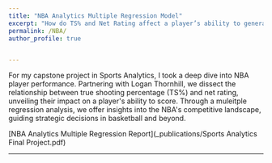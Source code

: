 ```yaml
---
title: "NBA Analytics Multiple Regression Model"
excerpt: "How do TS% and Net Rating affect a player’s ability to generate points?"
permalink: /NBA/
author_profile: true


---
```

For my capstone project in Sports Analytics, I took a deep dive into NBA player performance. Partnering with Logan Thornhill, we dissect the relationship between true shooting percentage (TS%) and net rating, unveiling their impact on a player's ability to score. Through a muleitple regression analysis, we offer insights into the NBA's competitive landscape, guiding strategic decisions in basketball and beyond.


[NBA Analytics Multiple Regression Report](_publications/Sports Analytics Final Project.pdf)


---





